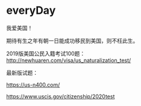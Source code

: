 # everyDay


我爱美国！

期待有生之年有朝一日能成功移民到美国，则不枉此生。

2019版美国公民入籍考试100题：
http://newhuaren.com/visa/us_naturalization_test/

最新版试题：

https://us-n400.com/

https://www.uscis.gov/citizenship/2020test
